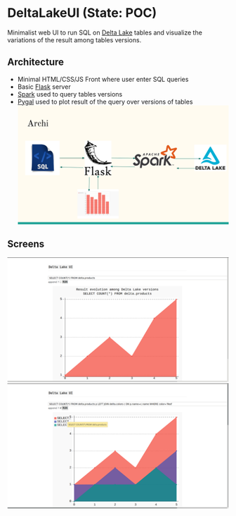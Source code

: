 
# DeltaLakeUI (State: POC)
Minimalist web UI to run SQL on [Delta Lake](https://github.com/delta-io/delta) tables and visualize the variations of the result among tables versions.

## Architecture
- Minimal HTML/CSS/JS Front where user enter SQL queries
- Basic [Flask](https://github.com/pallets/flask) server
- [Spark](https://github.com/apache/spark) used to query tables versions
- [Pygal](https://github.com/Kozea/pygal) used to plot result of the query over versions of tables
<img width="600px" src="https://github.com/EnzoBnl/DeltaLakeUI/blob/master/screens/archi.png"></img>
## Screens
<img width="600px" src="https://github.com/EnzoBnl/DeltaLakeUI/blob/master/screens/1.png"></img>
<img width="600px" src="https://github.com/EnzoBnl/DeltaLakeUI/blob/master/screens/2.png"></img>
